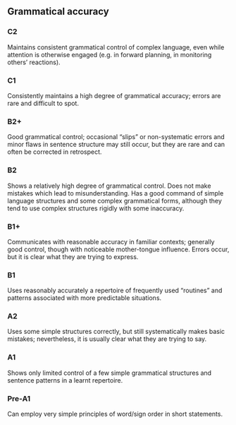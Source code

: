 ## Grammatical accuracy
### C2
Maintains consistent grammatical control of complex language, even while attention is otherwise engaged (e.g. in forward planning, in monitoring others’ reactions).
### C1
Consistently maintains a high degree of grammatical accuracy; errors are rare and difficult to spot.
### B2+
Good grammatical control; occasional “slips” or non-systematic errors and minor flaws in sentence structure may still occur, but they are rare and can often be corrected in retrospect.
### B2
Shows a relatively high degree of grammatical control. Does not make mistakes which lead to misunderstanding.
Has a good command of simple language structures and some complex grammatical forms, although they tend to use complex structures rigidly with some inaccuracy.
### B1+
Communicates with reasonable accuracy in familiar contexts; generally good control, though with noticeable mother-tongue influence. Errors occur, but it is clear what they are trying to express.
### B1
Uses reasonably accurately a repertoire of frequently used “routines” and patterns associated with more predictable situations.
### A2
Uses some simple structures correctly, but still systematically makes basic mistakes; nevertheless, it is usually clear what they are trying to say.
### A1
Shows only limited control of a few simple grammatical structures and sentence patterns in a learnt repertoire.
### Pre-A1
Can employ very simple principles of word/sign order in short statements.